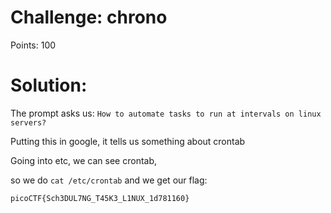 # Challenge: chrono
Points: 100

# Solution:

The prompt asks us: ```How to automate tasks to run at intervals on linux servers?```

Putting this in google, it tells us something about crontab

Going into etc, we can see crontab, 

so we do ```cat /etc/crontab``` and we get our flag: 

```picoCTF{Sch3DUL7NG_T45K3_L1NUX_1d781160}```
